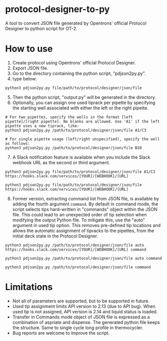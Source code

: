 # protocol-designer-to-py
A tool to convert JSON file generated by Opentrons' official Protocol Designer to python script for OT-2.
# How to use
1. Create protocol using Opentrons' official Protocol Designer.
2. Export JSON file.
3. Go to the directory containing the python script, "pdjson2py.py".
4. type below:
```
python3 pdjson2py.py file/path/to/protocol/designer/json/file
```
5. Then the python script, "output.py" will be generated in the directory.
6. Optionally, you can assign one used tiprack per pipette by specifying the starting well associated with either the left or the right pipette.
```
# For two pipettes, specify the wells in the format [left pipette]/[right pipette]. No blanks are allowed. Use 'A1' if the left pipette uses a new tiprack, like:
python3 pdjson2py.py /path/to/protocol/designer/json/file A1/C3
```
```
# For single pipette usage (left/right unspecified), specify the well as follows:
python3 pdjson2py.py /path/to/protocol/designer/json/file B10
```
7. A Slack notification feature is available when you include the Slack webhook URL as the second or third argument.
```
python3 pdjson2py.py file/path/to/protocol/designer/json/file A1/C3 https://hooks.slack.com/services/[YOUR]/[WEBHOOK]/[URL]
```
```
python3 pdjson2py.py file/path/to/protocol/designer/json/file https://hooks.slack.com/services/[YOUR]/[WEBHOOK]/[URL]
```
8. Former version, extracting command list from JSON file, is available by adding the fourth argument `command`. By default in command mode, the script selects tips hard-written in "commands" object within the JSON file. This could lead to an unexpected order of tip selection when modifying the output Python file. To mitigate this, use the "auto" argument in used tip option. This removes pre-defined tip locations and allows the automatic assignment of tipracks to the pipettes, from the initial deck state in the Protocol Designer.
```
python3 pdjson2py.py /path/to/protocol/designer/json/file auto https://hooks.slack.com/services/[YOUR]/[WEBHOOK]/[URL] command
```
```
python3 pdjson2py.py /path/to/protocol/designer/json/file auto command
```
```
python3 pdjson2py.py /path/to/protocol/designer/json/file command
```

# Limitations
* Not all of parameters are supported, but to be supported in future.
* Used tip assignment limits API version to 2.13 (due to API bug). When used tip is not assigned, API version is 2.14 and liquid status is loaded.
* Transfer in Commands mode object of JSON file is expressed as a combination of aspriate and dispense. The generated python file keeps the structure. Same to single cycle long profile in thermocycler.
* Bug reports are welcome to improve the script.
